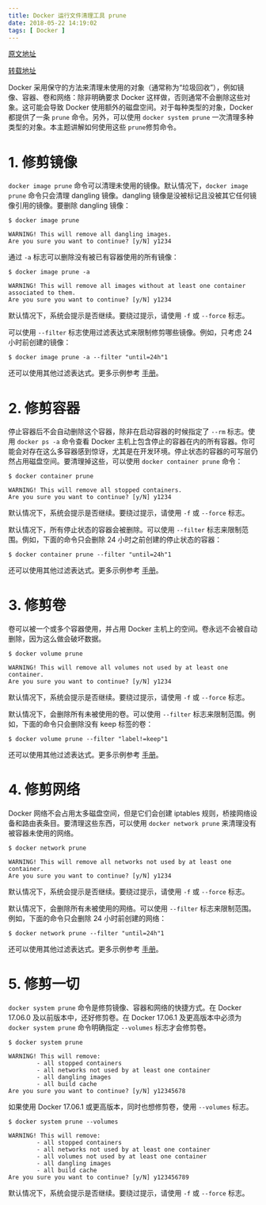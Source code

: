 ```yaml
---
title: Docker 运行文件清理工具 prune
date: 2018-05-22 14:19:02
tags: [ Docker ]
---
```


[原文地址](https://docs.docker.com/config/pruning/)

[转载地址](https://blog.csdn.net/kikajack/article/details/79514903)

Docker 采用保守的方法来清理未使用的对象（通常称为“垃圾回收”），例如镜像、容器、卷和网络：除非明确要求 Docker 这样做，否则通常不会删除这些对象。这可能会导致 Docker 使用额外的磁盘空间。对于每种类型的对象，Docker 都提供了一条 `prune` 命令。另外，可以使用 `docker system prune` 一次清理多种类型的对象。本主题讲解如何使用这些 `prune`修剪命令。

# 1. 修剪镜像

`docker image prune` 命令可以清理未使用的镜像。默认情况下，`docker image prune` 命令只会清理 dangling 镜像。dangling 镜像是没被标记且没被其它任何镜像引用的镜像。要删除 dangling 镜像：

```
$ docker image prune

WARNING! This will remove all dangling images.
Are you sure you want to continue? [y/N] y1234
```

通过 `-a` 标志可以删除没有被已有容器使用的所有镜像：

```
$ docker image prune -a

WARNING! This will remove all images without at least one container associated to them.
Are you sure you want to continue? [y/N] y1234
```

默认情况下，系统会提示是否继续。要绕过提示，请使用 `-f` 或 `--force` 标志。

可以使用 `--filter` 标志使用过滤表达式来限制修剪哪些镜像。例如，只考虑 24 小时前创建的镜像：

```
$ docker image prune -a --filter "until=24h"1
```

还可以使用其他过滤表达式。更多示例参考 [手册](https://docs.docker.com/engine/reference/commandline/image_prune/)。

# 2. 修剪容器

停止容器后不会自动删除这个容器，除非在启动容器的时候指定了 `--rm` 标志。使用 `docker ps -a` 命令查看 Docker 主机上包含停止的容器在内的所有容器。你可能会对存在这么多容器感到惊讶，尤其是在开发环境。停止状态的容器的可写层仍然占用磁盘空间。要清理掉这些，可以使用 `docker container prune` 命令：

```
$ docker container prune

WARNING! This will remove all stopped containers.
Are you sure you want to continue? [y/N] y1234
```

默认情况下，系统会提示是否继续。要绕过提示，请使用 `-f` 或 `--force` 标志。

默认情况下，所有停止状态的容器会被删除。可以使用 `--filter` 标志来限制范围。例如，下面的命令只会删除 24 小时之前创建的停止状态的容器：

```
$ docker container prune --filter "until=24h"1
```

还可以使用其他过滤表达式。更多示例参考 [手册](https://docs.docker.com/engine/reference/commandline/container_prune/)。

# 3. 修剪卷

卷可以被一个或多个容器使用，并占用 Docker 主机上的空间。卷永远不会被自动删除，因为这么做会破坏数据。

```
$ docker volume prune

WARNING! This will remove all volumes not used by at least one container.
Are you sure you want to continue? [y/N] y1234
```

默认情况下，系统会提示是否继续。要绕过提示，请使用 `-f` 或 `--force` 标志。

默认情况下，会删除所有未被使用的卷。可以使用 `--filter` 标志来限制范围。例如，下面的命令只会删除没有 keep 标签的卷：

```
$ docker volume prune --filter "label!=keep"1
```

还可以使用其他过滤表达式。更多示例参考 [手册](https://docs.docker.com/engine/reference/commandline/volume_prune/)。

# 4. 修剪网络

Docker 网络不会占用太多磁盘空间，但是它们会创建 iptables 规则，桥接网络设备和路由表条目。要清理这些东西，可以使用 `docker network prune` 来清理没有被容器未使用的网络。

```
$ docker network prune

WARNING! This will remove all networks not used by at least one container.
Are you sure you want to continue? [y/N] y1234
```

默认情况下，系统会提示是否继续。要绕过提示，请使用 `-f` 或 `--force` 标志。

默认情况下，会删除所有未被使用的网络。可以使用 `--filter` 标志来限制范围。例如，下面的命令只会删除 24 小时前创建的网络：

```
$ docker network prune --filter "until=24h"1
```

还可以使用其他过滤表达式。更多示例参考 [手册](https://docs.docker.com/engine/reference/commandline/network_prune/)。

# 5. 修剪一切

`docker system prune` 命令是修剪镜像、容器和网络的快捷方式。在 Docker 17.06.0 及以前版本中，还好修剪卷。在 Docker 17.06.1 及更高版本中必须为 `docker system prune` 命令明确指定 `--volumes` 标志才会修剪卷。

```
$ docker system prune

WARNING! This will remove:
        - all stopped containers
        - all networks not used by at least one container
        - all dangling images
        - all build cache
Are you sure you want to continue? [y/N] y12345678
```

如果使用 Docker 17.06.1 或更高版本，同时也想修剪卷，使用 `--volumes` 标志。

```
$ docker system prune --volumes

WARNING! This will remove:
        - all stopped containers
        - all networks not used by at least one container
        - all volumes not used by at least one container
        - all dangling images
        - all build cache
Are you sure you want to continue? [y/N] y123456789
```

默认情况下，系统会提示是否继续。要绕过提示，请使用 `-f` 或 `--force` 标志。
